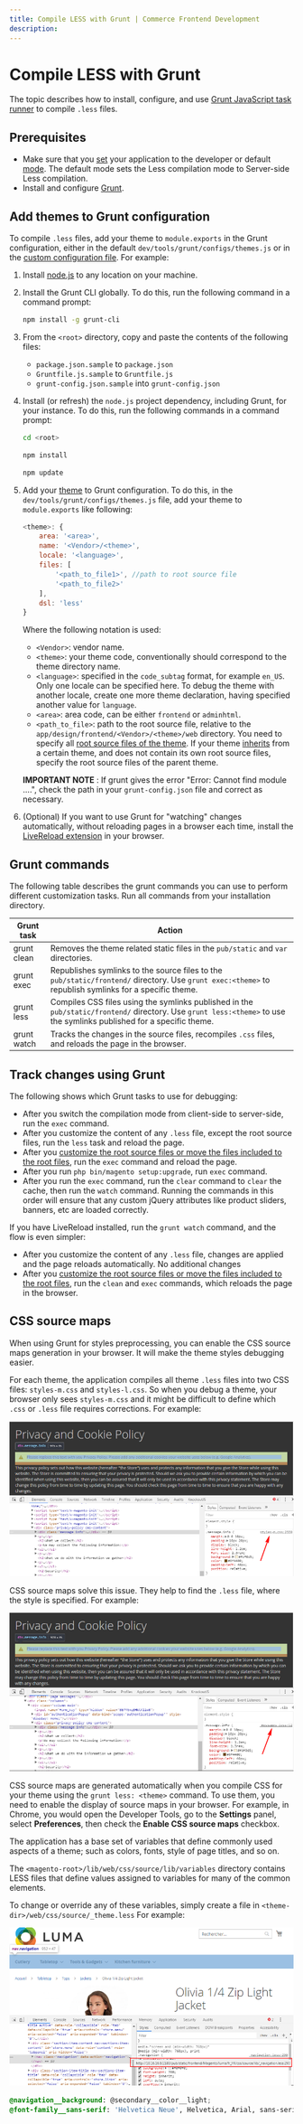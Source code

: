 ```yaml
---
title: Compile LESS with Grunt | Commerce Frontend Development
description:
---
```


# Compile LESS with Grunt

The topic describes how to install, configure, and use [Grunt JavaScript task runner](http://gruntjs.com/) to compile `.less` files.

## Prerequisites

-  Make sure that you [set](https://devdocs.magento.com/guides/v2.4/config-guide/cli/config-cli-subcommands-mode.html) your application to the developer or default [mode](https://devdocs.magento.com/guides/v2.4/config-guide/bootstrap/magento-modes.html). The default mode sets the Less compilation mode to Server-side Less compilation.
-  Install and configure [Grunt](../tools/grunt.md).

## Add themes to Grunt configuration

To compile `.less` files, add your theme to `module.exports` in the Grunt configuration, either in the default `dev/tools/grunt/configs/themes.js` or in the [custom configuration file](../tools/grunt.md#configuration-file). For example:

1. Install [node.js](https://nodejs.org/en/download/package-manager/) to any location on your machine.

1. Install the Grunt CLI globally. To do this, run the following command in a command prompt:

   ```bash
   npm install -g grunt-cli
   ```

1. From the `<root>` directory, copy and paste the contents of the following files:

   -  `package.json.sample` to `package.json`
   -  `Gruntfile.js.sample` to `Gruntfile.js`
   -  `grunt-config.json.sample` into `grunt-config.json`

1. Install (or refresh) the `node.js` project dependency, including Grunt, for your instance. To do this, run the following commands in a command prompt:

   ```bash
   cd <root>
   ```

   ```bash
   npm install
   ```

   ```bash
   npm update
   ```

1. Add your [theme](https://glossary.magento.com/theme) to Grunt configuration. To do this, in the `dev/tools/grunt/configs/themes.js` file, add your theme to `module.exports` like following:

   ```javascript
   <theme>: {
       area: '<area>',
       name: '<Vendor>/<theme>',
       locale: '<language>',
       files: [
           '<path_to_file1>', //path to root source file
           '<path_to_file2>'
       ],
       dsl: 'less'
   }
   ```

   Where the following notation is used:

   -  `<Vendor>`: vendor name.
   -  `<theme>`: your theme code, conventionally should correspond to the theme directory name.
   -  `<language>`: specified in the `code_subtag` format, for example `en_US`. Only one locale can be specified here. To debug the theme with another locale, create one more theme declaration, having specified another value for `language`.
   -  `<area>`: area code, can be either `frontend` or `adminhtml`.
   -  `<path_to_file>`: path to the root source file, relative to the `app/design/frontend/<Vendor>/<theme>/web` directory. You need to specify all [root source files of the theme](../css/preprocess.md#terms-used). If your theme [inherits](../themes/inheritance.md) from a certain theme, and does not contain its own root source files, specify the root source files of the parent theme.

   **IMPORTANT NOTE** : If grunt gives the error "Error: Cannot find module ....", check the path in your `grunt-config.json` file and correct as necessary.

1. (Optional) If you want to use Grunt for "watching" changes automatically, without reloading pages in a browser each time, install the [LiveReload extension](http://livereload.com/extensions/) in your browser.

## Grunt commands

The following table describes the grunt commands you can use to perform different customization tasks. Run all commands from your installation directory.

Grunt task | Action
---------- | -------
grunt clean | Removes the theme related static files in the `pub/static` and `var` directories.
grunt exec | Republishes symlinks to the source files to the `pub/static/frontend/` directory. Use `grunt exec:<theme>` to republish symlinks for a specific theme.
grunt less | Compiles CSS files using the symlinks published in the `pub/static/frontend/` directory. Use `grunt less:<theme>` to use the symlinks published for a specific theme.
grunt watch | Tracks the changes in the source files, recompiles `.css` files, and reloads the page in the browser.

## Track changes using Grunt

The following shows which Grunt tasks to use for debugging:

-  After you switch the compilation mode from client-side to server-side, run the `exec` command.
-  After you customize the content of any `.less` file, except the root source files, run the `less` task and reload the page.
-  After you [customize the root source files or move the files included to the root files](../css/preprocess.md#clean-static-view-files), run the `exec` command and reload the page.
-  After you run `php bin/magento setup:upgrade`, run `exec` command.
-  After you run the `exec` command, run the `clear` command to `clear` the cache, then run the `watch` command. Running the commands in this order will ensure that any custom jQuery attributes like product sliders, banners, etc are loaded correctly.

If you have LiveReload installed, run the `grunt watch` command, and the flow is even simpler:

-  After you customize the content of any `.less` file, changes are applied and the page reloads automatically. No additional changes
-  After you [customize the root source files or move the files included to the root files](../css/preprocess.md#clean-static-view-files), run the `clean` and `exec` commands, which reloads the page in the browser.

## CSS source maps

When using Grunt for styles preprocessing, you can enable the CSS source maps generation in your browser. It will make the theme styles debugging easier.

For each theme, the application compiles all theme `.less` files into two CSS files: `styles-m.css` and `styles-l.css`. So when you debug a theme, your browser only sees `styles-m.css` and it might be difficult to define which `.css` or `.less` file requires corrections. For example:

![node declaration autocomplete](../../_images/frontend/no-map.png)

CSS source maps solve this issue. They help to find the `.less` file, where the style is specified. For example:

![node declaration autocomplete](../../_images/frontend/with-map.png)

CSS source maps are generated automatically when you compile CSS for your theme using the `grunt less: <theme>` command. To use them, you need to enable the display of source maps in your browser. For example, in Chrome, you would open the Developer Tools, go to the **Settings** panel, select **Preferences**, then check the **Enable CSS source maps** checkbox.

The application has a base set of variables that define commonly used aspects of a theme; such as colors, fonts, style of page titles, and so on.

The `<magento-root>/lib/web/css/source/lib/variables` directory contains LESS files that define values assigned to variables for many of the common elements.

To change or override any of these variables, simply create a file in `<theme-dir>/web/css/source/_theme.less` For example:

![node declaration autocomplete](../../_images/frontend/lib-map.png)

```css
@navigation__background: @secondary__color__light;
@font-family__sans-serif: 'Helvetica Neue', Helvetica, Arial, sans-serif;
```
